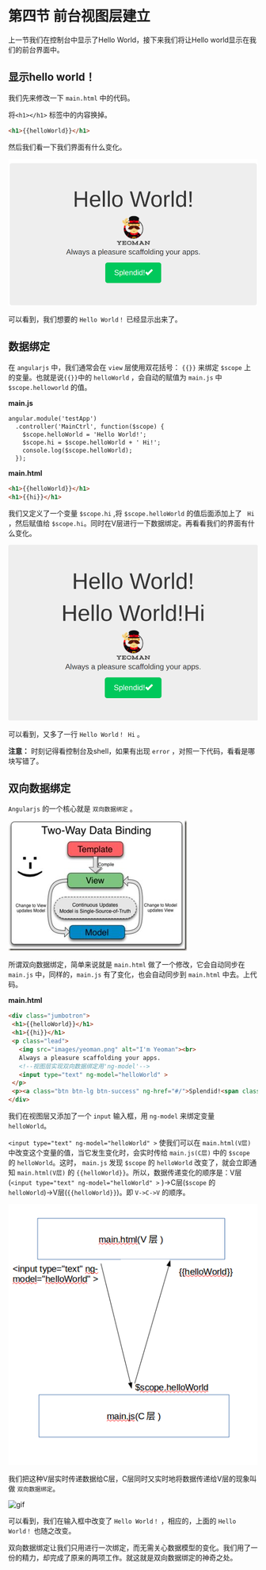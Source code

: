 
# 第四节 前台视图层建立

上一节我们在控制台中显示了Hello World，接下来我们将让Hello world显示在我们的前台界面中。

## 显示hello world！

我们先来修改一下 `main.html` 中的代码。

将`<h1></h1>` 标签中的内容换掉。

```html
<h1>{{helloWorld}}</h1>
```

然后我们看一下我们界面有什么变化。

![hello world](image/2017-10-23.1.png)

可以看到，我们想要的 `Hello World！` 已经显示出来了。

## 数据绑定

在 `angularjs` 中，我们通常会在 `view` 层使用双花括号： `{{}}` 来绑定 `$scope` 上的变量。也就是说`{{}}`中的 `helloWorld` ，会自动的赋值为 `main.js` 中 `$scope.helloworld` 的值。

**main.js**

```angularjs
angular.module('testApp')
  .controller('MainCtrl', function($scope) {
    $scope.helloWorld = 'Hello World!';
    $scope.hi = $scope.helloWorld + ' Hi!';
    console.log($scope.helloWorld);
  });
```

**main.html**
```html
<h1>{{helloWorld}}</h1>
<h1>{{hi}}</h1>
```

我们又定义了一个变量 `$scope.hi` ,将 `$scope.helloWorld` 的值后面添加上了 ` Hi` ，然后赋值给 `$scope.hi`。同时在V层进行一下数据绑定。再看看我们的界面有什么变化。

![hi](image/2017-10-24.2.png)

可以看到，又多了一行 `Hello World！ Hi` 。

**注意：** 时刻记得看控制台及shell，如果有出现 `error` ，对照一下代码，看看是哪块写错了。

## 双向数据绑定

 `Angularjs` 的一个核心就是 `双向数据绑定` 。
 
 ![towway-data-bind](image/2017-10-25.3.png)
 
 所谓双向数据绑定，简单来说就是 `main.html` 做了一个修改，它会自动同步在 `main.js` 中，同样的，`main.js` 有了变化，也会自动同步到 `main.html` 中去。上代码。
 
 **main.html**
 
 ```html
<div class="jumbotron">
  <h1>{{helloWorld}}</h1>
  <h1>{{hi}}</h1>
  <p class="lead">
    <img src="images/yeoman.png" alt="I'm Yeoman"><br>
    Always a pleasure scaffolding your apps.
    <!--视图层实现双向数据绑定用'ng-model'-->
    <input type="text" ng-model="helloWorld" >
  </p>
  <p><a class="btn btn-lg btn-success" ng-href="#/">Splendid!<span class="glyphicon glyphicon-ok"></span></a></p>
</div>
```

我们在视图层又添加了一个 `input` 输入框，用 `ng-model` 来绑定变量 `helloWorld`。

`<input type="text" ng-model="helloWorld" >` 使我们可以在 `main.html(V层)` 中改变这个变量的值，当它发生变化时，会实时传给 `main.js(C层)` 中的 `$scope` 的 `helloWorld`。这时， `main.js` 发现 `$scope` 的 `helloWorld` 改变了，就会立即通知 `main.html(V层)`
 的 `{{helloWorld}}`。所以，数据传递变化的顺序是：V层(`<input type="text" ng-model="helloWorld" >` )->C层(`$scope` 的 `helloWorld`)->V层(`{{helloWorld}}`)。即 `V->C->V` 的顺序。

![vcv](image/2017-10-26.4.png)
 
 我们把这种V层实时传递数据给C层，C层同时又实时地将数据传递给V层的现象叫做 `双向数据绑定`。
 
![gif](image/towway-databind.gif)

可以看到，我们在输入框中改变了 `Hello World！` ，相应的，上面的 `Hello World！` 也随之改变。

双向数据绑定让我们只用进行一次绑定，而无需关心数据模型的变化。我们用了一份的精力，却完成了原来的两项工作。就这就是双向数据绑定的神奇之处。

